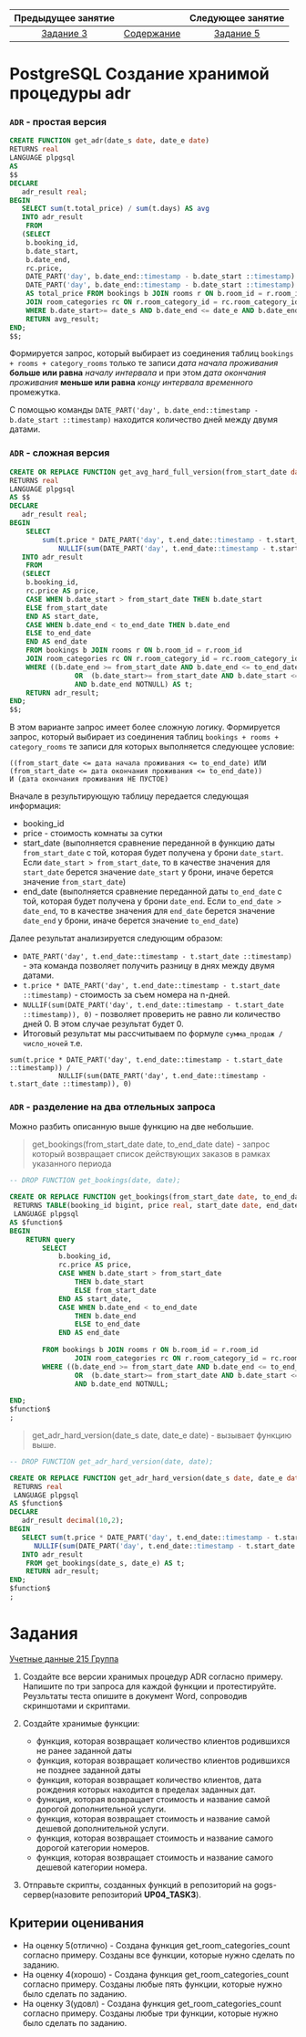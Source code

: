 Предыдущее занятие |         &nbsp;          | Следующее занятие
:----------------:|:-----------------------:|:----------------:
[Задание 3](TASK3.MD) | [Содержание](README.MD) | [Задание 5](TASK5.MD)


# PostgreSQL Создание хранимой процедуры adr


### `ADR` - простая версия


```sql
CREATE FUNCTION get_adr(date_s date, date_e date)
RETURNS real
LANGUAGE plpgsql
AS
$$
DECLARE
   adr_result real;
BEGIN
   SELECT sum(t.total_price) / sum(t.days) AS avg  
   INTO adr_result
	FROM
   (SELECT 
	b.booking_id,
	b.date_start,
	b.date_end, 
	rc.price, 
	DATE_PART('day', b.date_end::timestamp - b.date_start ::timestamp) AS days,
	DATE_PART('day', b.date_end::timestamp - b.date_start ::timestamp) * price 
	AS total_price FROM bookings b JOIN rooms r ON b.room_id = r.room_id 
	JOIN room_categories rc ON r.room_category_id = rc.room_category_id
	WHERE b.date_start>= date_s AND b.date_end <= date_e AND b.date_end NOTNULL) AS t;
	RETURN avg_result;
END;
$$;
```

Формируется запрос, который выбирает из соединения таблиц `bookings + rooms + category_rooms` только те
записи _дата начала проживания_ **больше или равна** _началу интервала_ и при этом
_дата окончания проживания_ **меньше или равна** _концу интервала временного_ промежутка.

С помощью команды `DATE_PART('day', b.date_end::timestamp - b.date_start ::timestamp)` находится количество дней между двумя датами.




### `ADR` - сложная версия

```sql
CREATE OR REPLACE FUNCTION get_avg_hard_full_version(from_start_date date, to_end_date date)
RETURNS real
LANGUAGE plpgsql
AS $$
DECLARE
   adr_result real;
BEGIN
    SELECT 
		sum(t.price * DATE_PART('day', t.end_date::timestamp - t.start_date ::timestamp)) / 
			NULLIF(sum(DATE_PART('day', t.end_date::timestamp - t.start_date ::timestamp)), 0) AS adr_value   
   INTO adr_result
	FROM
   (SELECT 
	b.booking_id,
	rc.price AS price, 
	CASE WHEN b.date_start > from_start_date THEN b.date_start
	ELSE from_start_date
	END AS start_date,
	CASE WHEN b.date_end < to_end_date THEN b.date_end
	ELSE to_end_date
	END AS end_date
	FROM bookings b JOIN rooms r ON b.room_id = r.room_id 
	JOIN room_categories rc ON r.room_category_id = rc.room_category_id
	WHERE ((b.date_end >= from_start_date AND b.date_end <= to_end_date) 
				OR  (b.date_start>= from_start_date AND b.date_start <= to_end_date)) 
				AND b.date_end NOTNULL) AS t;
	RETURN adr_result;
END;
$$;
```

В этом варианте запрос имеет более сложную логику.
Формируется запрос, который выбирает из соединения таблиц `bookings + rooms + category_rooms` те
записи для которых выполняется следующее условие:

```
((from_start_date <= дата начала проживания <= to_end_date) ИЛИ (from_start_date <= дата окончания проживания <= to_end_date)) 
И (дата окончания проживания НЕ ПУСТОЕ)
```

Вначале в результирующую таблицу передается следующая информация:
* booking_id
* price - стоимость комнаты за сутки
* start_date (выполняется сравнение переданной в функцию даты `from_start_date` с той, которая будет получена у брони `date_start`. 
 Если `date_start > from_start_date`, то в качестве значения для `start_date` берется значение `date_start` у брони, иначе берется значение `from_start_date`)
* end_date (выполняется сравнение переданной даты `to_end_date` с той, которая будет получена у брони `date_end`. 
 Если `to_end_date > date_end`, то в качестве значения для `end_date` берется значение `date_end` у брони, иначе берется значение `to_end_date`)
 
Далее результат анализируется следующим образом:

* `DATE_PART('day', t.end_date::timestamp - t.start_date ::timestamp)` - эта команда позволяет получить разницу в днях между двумя датами.
*  `t.price * DATE_PART('day', t.end_date::timestamp - t.start_date ::timestamp)` - стоимость за съем номера на n-дней.
* `NULLIF(sum(DATE_PART('day', t.end_date::timestamp - t.start_date ::timestamp)), 0)` - позволяет проверить не равно ли количество дней 0. В этом случае результат будет 0.
* Итоговый результат мы рассчитываем по формуле `сумма_продаж / число_ночей` т.е. 

```
sum(t.price * DATE_PART('day', t.end_date::timestamp - t.start_date ::timestamp)) / 
			NULLIF(sum(DATE_PART('day', t.end_date::timestamp - t.start_date ::timestamp)), 0)
```



### `ADR` - разделение на два отлельных запроса

Можно разбить описанную выше функцию на две небольшие.

> get_bookings(from_start_date date, to_end_date date) - запрос который возвращает список действующих заказов в рамках указанного периода 

```sql
-- DROP FUNCTION get_bookings(date, date);

CREATE OR REPLACE FUNCTION get_bookings(from_start_date date, to_end_date date)
 RETURNS TABLE(booking_id bigint, price real, start_date date, end_date date)
 LANGUAGE plpgsql
AS $function$
BEGIN
	RETURN query
		SELECT 
			b.booking_id,
			rc.price AS price, 
			CASE WHEN b.date_start > from_start_date 
				THEN b.date_start
				ELSE from_start_date
			END AS start_date,
			CASE WHEN b.date_end < to_end_date 
				THEN b.date_end
				ELSE to_end_date
			END AS end_date
			
		FROM bookings b JOIN rooms r ON b.room_id = r.room_id 
				JOIN room_categories rc ON r.room_category_id = rc.room_category_id
		WHERE ((b.date_end >= from_start_date AND b.date_end <= to_end_date) 
				OR  (b.date_start>= from_start_date AND b.date_start <= to_end_date)) 
				AND b.date_end NOTNULL;
	
END;
$function$
;

```
> get_adr_hard_version(date_s date, date_e date) - вызывает функцию выше. 

```sql
-- DROP FUNCTION get_adr_hard_version(date, date);

CREATE OR REPLACE FUNCTION get_adr_hard_version(date_s date, date_e date)
 RETURNS real
 LANGUAGE plpgsql
AS $function$
DECLARE
   adr_result decimal(10,2);
BEGIN
   SELECT sum(t.price * DATE_PART('day', t.end_date::timestamp - t.start_date ::timestamp)) /
      NULLIF(sum(DATE_PART('day', t.end_date::timestamp - t.start_date ::timestamp)), 0) AS avg  
   INTO adr_result
	FROM get_bookings(date_s, date_e) AS t;
	RETURN adr_result;
END;
$function$
;

```

# Задания 


[Учетные данные 215 Группа](docs/215.md)

1. Создайте все версии хранимых процедур ADR согласно примеру. Напишите по три запроса для каждой функции и протестируйте. Реузльтаты теста опишите в документ Word, сопроводив скриншотами и скриптами.

2. Создайте хранимые функции:
   * функция, которая возвращает количество клиентов родившихся не ранее заданной даты
   * функция, которая возвращает количество клиентов родившихся не позднее заданной даты
   * функция, которая возвращает количество клиентов, дата рождения которых находится в пределах заданных дат.
   * функция, которая возвращает стоимость и название самой дорогой дополнительной услуги.
   * функция, которая возвращает стоимость и название самой дешевой дополнительной услуги.
   * функция, которая возвращает стоимость и название самого дорогой категории номеров.
   * функция, которая возвращает стоимость и название самого дешевой категории номера.
   
4. Отправьте скрипты, созданных функций в репозиторий на gogs-сервер(назовите репозиторий **UP04_TASK3**).

## Критерии оценивания

* На оценку 5(отлично) - Создана функция get_room_categories_count согласно примеру. Созданы все функции, которые нужно сделать по заданию.
* На оценку 4(хорошо) - Создана функция get_room_categories_count согласно примеру. Созданы любые пять функции, которые нужно было сделать по заданию.
* На оценку 3(удовл) - Создана функция get_room_categories_count согласно примеру. Созданы любые три функции, которые нужно было сделать по заданию.



